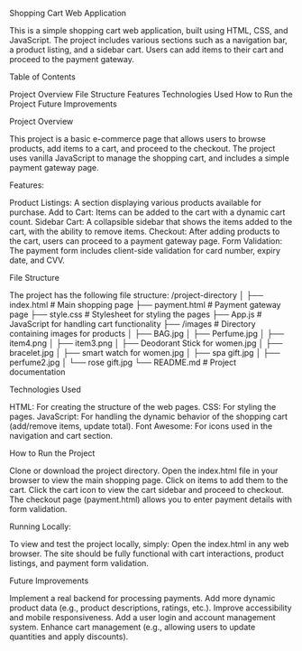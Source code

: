 Shopping Cart Web Application

This is a simple shopping cart web application, built using HTML, CSS, and JavaScript. The project includes various sections such as a navigation bar, a product listing, and a sidebar cart. Users can add items to their cart and proceed to the payment gateway.

Table of Contents

Project Overview
File Structure
Features
Technologies Used
How to Run the Project
Future Improvements

Project Overview

This project is a basic e-commerce page that allows users to browse products, add items to a cart, and proceed to the checkout. The project uses vanilla JavaScript to manage the shopping cart, and includes a simple payment gateway page.

Features:

Product Listings: A section displaying various products available for purchase.
Add to Cart: Items can be added to the cart with a dynamic cart count.
Sidebar Cart: A collapsible sidebar that shows the items added to the cart, with the ability to remove items.
Checkout: After adding products to the cart, users can proceed to a payment gateway page.
Form Validation: The payment form includes client-side validation for card number, expiry date, and CVV.

File Structure

The project has the following file structure:
    /project-directory
│
├── index.html                # Main shopping page
├── payment.html              # Payment gateway page
├── style.css                 # Stylesheet for styling the pages
├── App.js                    # JavaScript for handling cart functionality
├── /images                   # Directory containing images for products
│   ├── BAG.jpg
│   ├── Perfume.jpg
│   ├── item4.png
│   ├── item3.png
│   ├── Deodorant Stick for women.jpg
│   ├── bracelet.jpg
│   ├── smart watch for women.jpg
│   ├── spa gift.jpg
│   ├── perfume2.jpg
│   └── rose gift.jpg
└── README.md                 # Project documentation

Technologies Used

HTML: For creating the structure of the web pages.
CSS: For styling the pages.
JavaScript: For handling the dynamic behavior of the shopping cart (add/remove items, update total).
Font Awesome: For icons used in the navigation and cart section.

How to Run the Project

Clone or download the project directory.
Open the index.html file in your browser to view the main shopping page.
Click on items to add them to the cart.
Click the cart icon to view the cart sidebar and proceed to checkout.
The checkout page (payment.html) allows you to enter payment details with form validation.

Running Locally:

To view and test the project locally, simply:
Open the index.html in any web browser.
The site should be fully functional with cart interactions, product listings, and payment form validation.

Future Improvements

Implement a real backend for processing payments.
Add more dynamic product data (e.g., product descriptions, ratings, etc.).
Improve accessibility and mobile responsiveness.
Add a user login and account management system.
Enhance cart management (e.g., allowing users to update quantities and apply discounts).